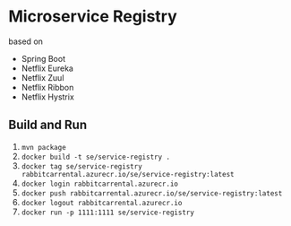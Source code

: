 # Microservice Registry

based on 

- Spring Boot
- Netflix Eureka
- Netflix Zuul
- Netflix Ribbon
- Netflix Hystrix

## Build and Run 

1. `mvn package`
2. `docker build -t se/service-registry .`
3. `docker tag se/service-registry rabbitcarrental.azurecr.io/se/service-registry:latest`
4. `docker login rabbitcarrental.azurecr.io`
5. `docker push rabbitcarrental.azurecr.io/se/service-registry:latest`
6. `docker logout rabbitcarrental.azurecr.io`
7. `docker run -p 1111:1111 se/service-registry`
